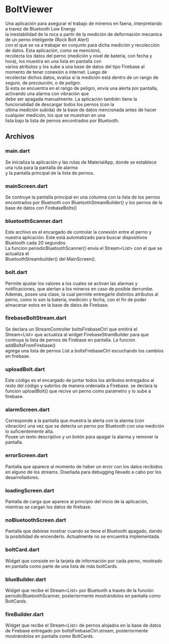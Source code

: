# BoltViewer

Una aplicación para asegurar el trabajo de mineros en faena, interpretando a travez de Bluetooth Low Energy  
la inestabilidad de la roca a partir de la medición de deformación mecanica de un perno inteligente (Rock Bolt Alert)  
con el que se va a trabajar en conjunto para dicha medición y recolección de datos. Esta aplicación, como se mencionó,  
recolecta los datos del perno (medición y nivel de batería, con fecha y hora), los muestra en una lista en pantalla con   
varios atributos y los sube a una base de datos del tipo Firebase al momento de tener conexión a internet. Luego de  
recolectar dichos datos, evalúa si la medición está dentro de un rango de *seguro*, de *precaución*, o de *peligro*.  
Si esta se encuentra en el rango de peligro, envía una alerta por pantalla, activando una alarma con vibración que  
debe ser apagada manualmente. La aplicación también tiene la funcionalidad de descargar todos los pernos (con la  
última medición subida) de la base de datos mencionada antes de hacer cualquier medición, los que se muestran en una  
lista bajo la lista de pernos encontrados por Bluetooth.

## Archivos

### main.dart

Se inicializa la aplicación y las rutas de MaterialApp, donde se establece una ruta para la pantalla de alarma  
y la pantalla principal de la lista de pernos.

### mainScreen.dart

Se contruye la pantalla principal en una columna con la lista de los pernos encontrados por Bluetooth con BluetoothStreamBuilder() y los pernos de la base de datos con FirebaseBolts()

### bluetoothScanner.dart

Este archivo es el encargado de controlar la conexión entre el perno y nuestra aplicación. Este está automatizado para buscar dispositivos Bluetooth cada 20 segundos.  
La funcion periodicBluetoothScanner() envía el Stream<List<Bolt>> con el que se actualiza el   
BluetoothStreambuilder() del MainScreen().

### bolt.dart

Permite ajustar los valores a los cuales se activan las alarmas y notificaciones, que alertan a los mineros en caso de posible derrumbe. Además, posee una clase, la cual   permite entregarle distintos atributos al perno, como lo son la batería, medición y fecha, con el fin de poder almacenar estos en la base de datos de Firebase.

### firebaseBoltStream.dart

Se declara un StreamController boltsFirebaseCtrl que emitirá el Stream<List<Bolt>> que actualiza al widget FirebaseStramBuilder para que contruya la lista de pernos de Firebase en pantalla. La funcion addBoltsFromFirebase()  
agrega una lista de pernos List<Bolt> a boltsFirebaseCtrl escuchando los cambios en firebase.

### uploadBolt.dart

Este código es el encargado de juntar todos los atributos entregados al resto del código y subirlos de manera ordenada a Firebase. se declara la funcion uploadBolt() que recive un perno como parametro y lo sube a firebase.

### alarmScreen.dart

Corresponde a la pantalla que muestra la alerta con la alarma (con vibración) una vez que se detecta un perno por Bluetooth con una medición lo suficientemente alta.  
Posee un texto descriptivo y un botón para apagar la alarma y remover la pantalla.

### errorScreen.dart

Pantalla que aparece al momento de haber un error con los datos recibidos en alguno de los streams. Diseñada para debugging llevado a cabo por los desarrolladores.

### loadingScreen.dart

Pantalla de carga que aparece al principio del inicio de la aplicación, mientras se cargan los datos de firebase.

### noBluetoothScreen.dart

Pantalla que debiese mostrar cuando se tiene el Bluetooth apagado, dando la posibilidad de encenderlo. Actualmente no se encuentra implementada.

### boltCard.dart

Widget que consiste en la tarjeta de información por cada perno, mostrado en pantalla como parte de una lista de más boltCards.

### blueBuilder.dart

Widget que recibe el Stream<List<Bolt>> por Bluetooth a través de la función periodicBluetoothScanner, posteriormente mostrándolos en pantalla como BoltCards.

### fireBuilder.dart

Widget que recibe el Stream<List<Bolt>>  de pernos alojados en la base de datos de Firebase entregado por boltsFirebaseCtrl.stream, posteriormente mostrándolos en pantalla como BoltCards.